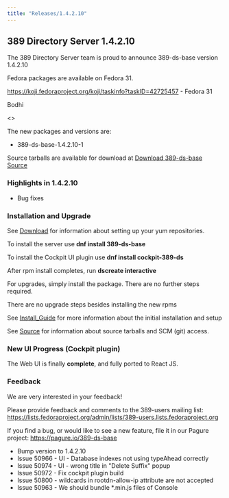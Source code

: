 ```yaml
---
title: "Releases/1.4.2.10"
---
```


389 Directory Server 1.4.2.10
-----------------------------

The 389 Directory Server team is proud to announce 389-ds-base version 1.4.2.10

Fedora packages are available on Fedora 31.

<https://koji.fedoraproject.org/koji/taskinfo?taskID=42725457> - Fedora 31

Bodhi

<>

The new packages and versions are:

- 389-ds-base-1.4.2.10-1

Source tarballs are available for download at [Download 389-ds-base Source](https://releases.pagure.org/389-ds-base/389-ds-base-1.4.2.10.tar.bz2)

### Highlights in 1.4.2.10

- Bug fixes

### Installation and Upgrade 

See [Download](../download.html) for information about setting up your yum repositories.

To install the server use **dnf install 389-ds-base**

To install the Cockpit UI plugin use **dnf install cockpit-389-ds**

After rpm install completes, run **dscreate interactive**

For upgrades, simply install the package.  There are no further steps required.

There are no upgrade steps besides installing the new rpms 

See [Install\_Guide](../howto/howto-install-389.html) for more information about the initial installation and setup

See [Source](../development/source.html) for information about source tarballs and SCM (git) access.

### New UI Progress (Cockpit plugin)

The Web UI is finally **complete**, and fully ported to React JS.


### Feedback

We are very interested in your feedback!

Please provide feedback and comments to the 389-users mailing list: <https://lists.fedoraproject.org/admin/lists/389-users.lists.fedoraproject.org>

If you find a bug, or would like to see a new feature, file it in our Pagure project: <https://pagure.io/389-ds-base>

- Bump version to 1.4.2.10
- Issue 50966 - UI - Database indexes not using typeAhead correctly
- Issue 50974 - UI - wrong title in "Delete Suffix" popup
- Issue 50972 - Fix cockpit plugin build
- Issue 50800 - wildcards in rootdn-allow-ip attribute are not accepted
- Issue 50963 - We should bundle *.min.js files of Console

